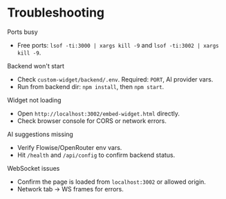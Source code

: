 # Troubleshooting

Ports busy
- Free ports: `lsof -ti:3000 | xargs kill -9` and `lsof -ti:3002 | xargs kill -9`.

Backend won't start
- Check `custom-widget/backend/.env`. Required: `PORT`, AI provider vars.
- Run from backend dir: `npm install`, then `npm start`.

Widget not loading
- Open `http://localhost:3002/embed-widget.html` directly.
- Check browser console for CORS or network errors.

AI suggestions missing
- Verify Flowise/OpenRouter env vars.
- Hit `/health` and `/api/config` to confirm backend status.

WebSocket issues
- Confirm the page is loaded from `localhost:3002` or allowed origin.
- Network tab → WS frames for errors.
